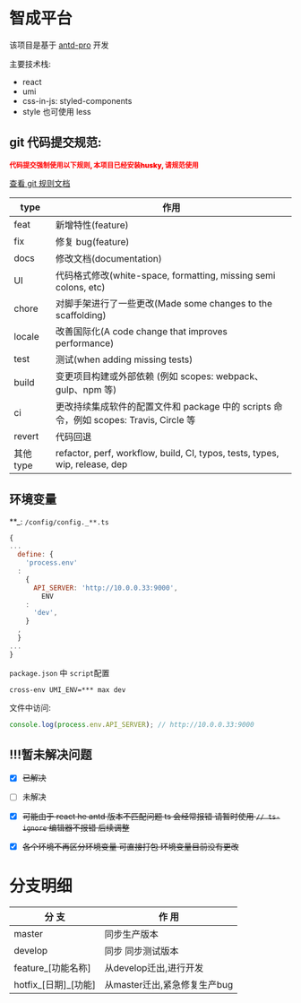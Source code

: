 # 智成平台

该项目是基于 [antd-pro](https://pro.ant.design/zh-CN/docs/getting-started/) 开发

主要技术栈:

- react
- umi
- css-in-js: styled-components
- style 也可使用 less

## git 代码提交规范:

<style>
.important{
  font-size: 12px;
  color: red; 
  font-weight: 900;
}
</style>
<p  class="important"> 代码提交强制使用以下规则,  本项目已经安装husky, 请规范使用 </p>

[查看 git 规则文档](https://github.com/vuejs/core/blob/main/.github/commit-convention.md)

| type | 作用 |
| --- | --- |
| feat | 新增特性(feature) |
| fix | 修复 bug(feature) |
| docs | 修改文档(documentation) |
| UI | 代码格式修改(white-space, formatting, missing semi colons, etc) |
| chore | 对脚手架进行了一些更改(Made some changes to the scaffolding) |
| locale | 改善国际化(A code change that improves performance) |
| test | 测试(when adding missing tests) |
| build | 变更项目构建或外部依赖 (例如 scopes: webpack、gulp、npm 等) |
| ci | 更改持续集成软件的配置文件和 package 中的 scripts 命令，例如 scopes: Travis, Circle 等 |
| revert | 代码回退 |
| 其他 type | refactor, perf, workflow, build, CI, typos, tests, types, wip, release, dep |

## 环境变量

**_: `/config/config._**.ts`

```javascript
{
...
  define: {
    'process.env'
  :
    {
      API_SERVER: 'http://10.0.0.33:9000',
        ENV
    :
      'dev',
    }
  ,
  }
...
}

```

`package.json` 中 `script`配置

```shell
cross-env UMI_ENV=*** max dev
```

文件中访问:

```javascript
console.log(process.env.API_SERVER); // http://10.0.0.33:9000
```

## !!!暂未解决问题

- [x] ~~已解决~~
- [ ] 未解决

- [x] ~~可能由于 react he antd 版本不匹配问题 ts 会经常报错 请暂时使用 `// ts-ignore` 编辑器不报错 后续调整~~
- [x] ~~各个环境不再区分环境变量 可直接打包  环境变量目前没有更改~~

# 分支明细

| 分 支              | 作 用             |
|------------------|-----------------|
| master           | 同步生产版本          |
| develop          | 同步 同步测试版本       |
| feature_[功能名称]| 从develop迁出,进行开发 |
| hotfix_[日期]_[功能] | 从master迁出,紧急修复生产bug|

